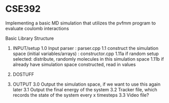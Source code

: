 # CSE392
Implementing a basic MD simulation that utilizes the pvfmm program to evaluate coulomb interactions

Basic Library Structure

1. INPUT/setup
  1.0 Input parser : parser.cpp
  1.1 construct the simulation space (initial variables/arrays) : constructor.cpp
  1.11a if random setup selected: distribute, randomly molecules in this simulation space
  1.11b if already have simulation space constructed, read in values
  
2. DOSTUFF

3. OUTPUT
  3.0 Output the simulation space, if we want to use this again later
  3.1 Output the final energy of the system
  3.2 Tracker file, which records the state of the system every x timesteps
  3.3 Video file?
